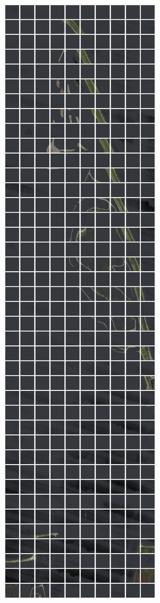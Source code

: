 <html>
<div>
<img src="https://github.com/HakkaTjakka/NL_TILE_MAP/blob/main/18/626/-1058/r.6260.-10580.png" height="44" width="44">
<img src="https://github.com/HakkaTjakka/NL_TILE_MAP/blob/main/18/626/-1058/r.6261.-10580.png" height="44" width="44">
<img src="https://github.com/HakkaTjakka/NL_TILE_MAP/blob/main/18/626/-1058/r.6262.-10580.png" height="44" width="44">
<img src="https://github.com/HakkaTjakka/NL_TILE_MAP/blob/main/18/626/-1058/r.6263.-10580.png" height="44" width="44">
<img src="https://github.com/HakkaTjakka/NL_TILE_MAP/blob/main/18/626/-1058/r.6264.-10580.png" height="44" width="44">
<img src="https://github.com/HakkaTjakka/NL_TILE_MAP/blob/main/18/626/-1058/r.6265.-10580.png" height="44" width="44">
<img src="https://github.com/HakkaTjakka/NL_TILE_MAP/blob/main/18/626/-1058/r.6266.-10580.png" height="44" width="44">
<img src="https://github.com/HakkaTjakka/NL_TILE_MAP/blob/main/18/626/-1058/r.6267.-10580.png" height="44" width="44">
<img src="https://github.com/HakkaTjakka/NL_TILE_MAP/blob/main/18/626/-1058/r.6268.-10580.png" height="44" width="44">
<img src="https://github.com/HakkaTjakka/NL_TILE_MAP/blob/main/18/626/-1058/r.6269.-10580.png" height="44" width="44">
<img src="https://github.com/HakkaTjakka/NL_TILE_MAP/blob/main/18/627/-1058/r.6270.-10580.png" height="44" width="44">
<img src="https://github.com/HakkaTjakka/NL_TILE_MAP/blob/main/18/627/-1058/r.6271.-10580.png" height="44" width="44">
<img src="https://github.com/HakkaTjakka/NL_TILE_MAP/blob/main/18/627/-1058/r.6272.-10580.png" height="44" width="44">
<img src="https://github.com/HakkaTjakka/NL_TILE_MAP/blob/main/18/627/-1058/r.6273.-10580.png" height="44" width="44">
<img src="https://github.com/HakkaTjakka/NL_TILE_MAP/blob/main/18/627/-1058/r.6274.-10580.png" height="44" width="44">
<img src="https://github.com/HakkaTjakka/NL_TILE_MAP/blob/main/18/627/-1058/r.6275.-10580.png" height="44" width="44">
<img src="https://github.com/HakkaTjakka/NL_TILE_MAP/blob/main/18/627/-1058/r.6276.-10580.png" height="44" width="44">
<img src="https://github.com/HakkaTjakka/NL_TILE_MAP/blob/main/18/627/-1058/r.6277.-10580.png" height="44" width="44">
<img src="https://github.com/HakkaTjakka/NL_TILE_MAP/blob/main/18/627/-1058/r.6278.-10580.png" height="44" width="44">
<img src="https://github.com/HakkaTjakka/NL_TILE_MAP/blob/main/18/627/-1058/r.6279.-10580.png" height="44" width="44">
<br>
<img src="https://github.com/HakkaTjakka/NL_TILE_MAP/blob/main/18/626/-1058/r.6260.-10579.png" height="44" width="44">
<img src="https://github.com/HakkaTjakka/NL_TILE_MAP/blob/main/18/626/-1058/r.6261.-10579.png" height="44" width="44">
<img src="https://github.com/HakkaTjakka/NL_TILE_MAP/blob/main/18/626/-1058/r.6262.-10579.png" height="44" width="44">
<img src="https://github.com/HakkaTjakka/NL_TILE_MAP/blob/main/18/626/-1058/r.6263.-10579.png" height="44" width="44">
<img src="https://github.com/HakkaTjakka/NL_TILE_MAP/blob/main/18/626/-1058/r.6264.-10579.png" height="44" width="44">
<img src="https://github.com/HakkaTjakka/NL_TILE_MAP/blob/main/18/626/-1058/r.6265.-10579.png" height="44" width="44">
<img src="https://github.com/HakkaTjakka/NL_TILE_MAP/blob/main/18/626/-1058/r.6266.-10579.png" height="44" width="44">
<img src="https://github.com/HakkaTjakka/NL_TILE_MAP/blob/main/18/626/-1058/r.6267.-10579.png" height="44" width="44">
<img src="https://github.com/HakkaTjakka/NL_TILE_MAP/blob/main/18/626/-1058/r.6268.-10579.png" height="44" width="44">
<img src="https://github.com/HakkaTjakka/NL_TILE_MAP/blob/main/18/626/-1058/r.6269.-10579.png" height="44" width="44">
<img src="https://github.com/HakkaTjakka/NL_TILE_MAP/blob/main/18/627/-1058/r.6270.-10579.png" height="44" width="44">
<img src="https://github.com/HakkaTjakka/NL_TILE_MAP/blob/main/18/627/-1058/r.6271.-10579.png" height="44" width="44">
<img src="https://github.com/HakkaTjakka/NL_TILE_MAP/blob/main/18/627/-1058/r.6272.-10579.png" height="44" width="44">
<img src="https://github.com/HakkaTjakka/NL_TILE_MAP/blob/main/18/627/-1058/r.6273.-10579.png" height="44" width="44">
<img src="https://github.com/HakkaTjakka/NL_TILE_MAP/blob/main/18/627/-1058/r.6274.-10579.png" height="44" width="44">
<img src="https://github.com/HakkaTjakka/NL_TILE_MAP/blob/main/18/627/-1058/r.6275.-10579.png" height="44" width="44">
<img src="https://github.com/HakkaTjakka/NL_TILE_MAP/blob/main/18/627/-1058/r.6276.-10579.png" height="44" width="44">
<img src="https://github.com/HakkaTjakka/NL_TILE_MAP/blob/main/18/627/-1058/r.6277.-10579.png" height="44" width="44">
<img src="https://github.com/HakkaTjakka/NL_TILE_MAP/blob/main/18/627/-1058/r.6278.-10579.png" height="44" width="44">
<img src="https://github.com/HakkaTjakka/NL_TILE_MAP/blob/main/18/627/-1058/r.6279.-10579.png" height="44" width="44">
<br>
<img src="https://github.com/HakkaTjakka/NL_TILE_MAP/blob/main/18/626/-1058/r.6260.-10578.png" height="44" width="44">
<img src="https://github.com/HakkaTjakka/NL_TILE_MAP/blob/main/18/626/-1058/r.6261.-10578.png" height="44" width="44">
<img src="https://github.com/HakkaTjakka/NL_TILE_MAP/blob/main/18/626/-1058/r.6262.-10578.png" height="44" width="44">
<img src="https://github.com/HakkaTjakka/NL_TILE_MAP/blob/main/18/626/-1058/r.6263.-10578.png" height="44" width="44">
<img src="https://github.com/HakkaTjakka/NL_TILE_MAP/blob/main/18/626/-1058/r.6264.-10578.png" height="44" width="44">
<img src="https://github.com/HakkaTjakka/NL_TILE_MAP/blob/main/18/626/-1058/r.6265.-10578.png" height="44" width="44">
<img src="https://github.com/HakkaTjakka/NL_TILE_MAP/blob/main/18/626/-1058/r.6266.-10578.png" height="44" width="44">
<img src="https://github.com/HakkaTjakka/NL_TILE_MAP/blob/main/18/626/-1058/r.6267.-10578.png" height="44" width="44">
<img src="https://github.com/HakkaTjakka/NL_TILE_MAP/blob/main/18/626/-1058/r.6268.-10578.png" height="44" width="44">
<img src="https://github.com/HakkaTjakka/NL_TILE_MAP/blob/main/18/626/-1058/r.6269.-10578.png" height="44" width="44">
<img src="https://github.com/HakkaTjakka/NL_TILE_MAP/blob/main/18/627/-1058/r.6270.-10578.png" height="44" width="44">
<img src="https://github.com/HakkaTjakka/NL_TILE_MAP/blob/main/18/627/-1058/r.6271.-10578.png" height="44" width="44">
<img src="https://github.com/HakkaTjakka/NL_TILE_MAP/blob/main/18/627/-1058/r.6272.-10578.png" height="44" width="44">
<img src="https://github.com/HakkaTjakka/NL_TILE_MAP/blob/main/18/627/-1058/r.6273.-10578.png" height="44" width="44">
<img src="https://github.com/HakkaTjakka/NL_TILE_MAP/blob/main/18/627/-1058/r.6274.-10578.png" height="44" width="44">
<img src="https://github.com/HakkaTjakka/NL_TILE_MAP/blob/main/18/627/-1058/r.6275.-10578.png" height="44" width="44">
<img src="https://github.com/HakkaTjakka/NL_TILE_MAP/blob/main/18/627/-1058/r.6276.-10578.png" height="44" width="44">
<img src="https://github.com/HakkaTjakka/NL_TILE_MAP/blob/main/18/627/-1058/r.6277.-10578.png" height="44" width="44">
<img src="https://github.com/HakkaTjakka/NL_TILE_MAP/blob/main/18/627/-1058/r.6278.-10578.png" height="44" width="44">
<img src="https://github.com/HakkaTjakka/NL_TILE_MAP/blob/main/18/627/-1058/r.6279.-10578.png" height="44" width="44">
<br>
<img src="https://github.com/HakkaTjakka/NL_TILE_MAP/blob/main/18/626/-1058/r.6260.-10577.png" height="44" width="44">
<img src="https://github.com/HakkaTjakka/NL_TILE_MAP/blob/main/18/626/-1058/r.6261.-10577.png" height="44" width="44">
<img src="https://github.com/HakkaTjakka/NL_TILE_MAP/blob/main/18/626/-1058/r.6262.-10577.png" height="44" width="44">
<img src="https://github.com/HakkaTjakka/NL_TILE_MAP/blob/main/18/626/-1058/r.6263.-10577.png" height="44" width="44">
<img src="https://github.com/HakkaTjakka/NL_TILE_MAP/blob/main/18/626/-1058/r.6264.-10577.png" height="44" width="44">
<img src="https://github.com/HakkaTjakka/NL_TILE_MAP/blob/main/18/626/-1058/r.6265.-10577.png" height="44" width="44">
<img src="https://github.com/HakkaTjakka/NL_TILE_MAP/blob/main/18/626/-1058/r.6266.-10577.png" height="44" width="44">
<img src="https://github.com/HakkaTjakka/NL_TILE_MAP/blob/main/18/626/-1058/r.6267.-10577.png" height="44" width="44">
<img src="https://github.com/HakkaTjakka/NL_TILE_MAP/blob/main/18/626/-1058/r.6268.-10577.png" height="44" width="44">
<img src="https://github.com/HakkaTjakka/NL_TILE_MAP/blob/main/18/626/-1058/r.6269.-10577.png" height="44" width="44">
<img src="https://github.com/HakkaTjakka/NL_TILE_MAP/blob/main/18/627/-1058/r.6270.-10577.png" height="44" width="44">
<img src="https://github.com/HakkaTjakka/NL_TILE_MAP/blob/main/18/627/-1058/r.6271.-10577.png" height="44" width="44">
<img src="https://github.com/HakkaTjakka/NL_TILE_MAP/blob/main/18/627/-1058/r.6272.-10577.png" height="44" width="44">
<img src="https://github.com/HakkaTjakka/NL_TILE_MAP/blob/main/18/627/-1058/r.6273.-10577.png" height="44" width="44">
<img src="https://github.com/HakkaTjakka/NL_TILE_MAP/blob/main/18/627/-1058/r.6274.-10577.png" height="44" width="44">
<img src="https://github.com/HakkaTjakka/NL_TILE_MAP/blob/main/18/627/-1058/r.6275.-10577.png" height="44" width="44">
<img src="https://github.com/HakkaTjakka/NL_TILE_MAP/blob/main/18/627/-1058/r.6276.-10577.png" height="44" width="44">
<img src="https://github.com/HakkaTjakka/NL_TILE_MAP/blob/main/18/627/-1058/r.6277.-10577.png" height="44" width="44">
<img src="https://github.com/HakkaTjakka/NL_TILE_MAP/blob/main/18/627/-1058/r.6278.-10577.png" height="44" width="44">
<img src="https://github.com/HakkaTjakka/NL_TILE_MAP/blob/main/18/627/-1058/r.6279.-10577.png" height="44" width="44">
<br>
<img src="https://github.com/HakkaTjakka/NL_TILE_MAP/blob/main/18/626/-1058/r.6260.-10576.png" height="44" width="44">
<img src="https://github.com/HakkaTjakka/NL_TILE_MAP/blob/main/18/626/-1058/r.6261.-10576.png" height="44" width="44">
<img src="https://github.com/HakkaTjakka/NL_TILE_MAP/blob/main/18/626/-1058/r.6262.-10576.png" height="44" width="44">
<img src="https://github.com/HakkaTjakka/NL_TILE_MAP/blob/main/18/626/-1058/r.6263.-10576.png" height="44" width="44">
<img src="https://github.com/HakkaTjakka/NL_TILE_MAP/blob/main/18/626/-1058/r.6264.-10576.png" height="44" width="44">
<img src="https://github.com/HakkaTjakka/NL_TILE_MAP/blob/main/18/626/-1058/r.6265.-10576.png" height="44" width="44">
<img src="https://github.com/HakkaTjakka/NL_TILE_MAP/blob/main/18/626/-1058/r.6266.-10576.png" height="44" width="44">
<img src="https://github.com/HakkaTjakka/NL_TILE_MAP/blob/main/18/626/-1058/r.6267.-10576.png" height="44" width="44">
<img src="https://github.com/HakkaTjakka/NL_TILE_MAP/blob/main/18/626/-1058/r.6268.-10576.png" height="44" width="44">
<img src="https://github.com/HakkaTjakka/NL_TILE_MAP/blob/main/18/626/-1058/r.6269.-10576.png" height="44" width="44">
<img src="https://github.com/HakkaTjakka/NL_TILE_MAP/blob/main/18/627/-1058/r.6270.-10576.png" height="44" width="44">
<img src="https://github.com/HakkaTjakka/NL_TILE_MAP/blob/main/18/627/-1058/r.6271.-10576.png" height="44" width="44">
<img src="https://github.com/HakkaTjakka/NL_TILE_MAP/blob/main/18/627/-1058/r.6272.-10576.png" height="44" width="44">
<img src="https://github.com/HakkaTjakka/NL_TILE_MAP/blob/main/18/627/-1058/r.6273.-10576.png" height="44" width="44">
<img src="https://github.com/HakkaTjakka/NL_TILE_MAP/blob/main/18/627/-1058/r.6274.-10576.png" height="44" width="44">
<img src="https://github.com/HakkaTjakka/NL_TILE_MAP/blob/main/18/627/-1058/r.6275.-10576.png" height="44" width="44">
<img src="https://github.com/HakkaTjakka/NL_TILE_MAP/blob/main/18/627/-1058/r.6276.-10576.png" height="44" width="44">
<img src="https://github.com/HakkaTjakka/NL_TILE_MAP/blob/main/18/627/-1058/r.6277.-10576.png" height="44" width="44">
<img src="https://github.com/HakkaTjakka/NL_TILE_MAP/blob/main/18/627/-1058/r.6278.-10576.png" height="44" width="44">
<img src="https://github.com/HakkaTjakka/NL_TILE_MAP/blob/main/18/627/-1058/r.6279.-10576.png" height="44" width="44">
<br>
<img src="https://github.com/HakkaTjakka/NL_TILE_MAP/blob/main/18/626/-1058/r.6260.-10575.png" height="44" width="44">
<img src="https://github.com/HakkaTjakka/NL_TILE_MAP/blob/main/18/626/-1058/r.6261.-10575.png" height="44" width="44">
<img src="https://github.com/HakkaTjakka/NL_TILE_MAP/blob/main/18/626/-1058/r.6262.-10575.png" height="44" width="44">
<img src="https://github.com/HakkaTjakka/NL_TILE_MAP/blob/main/18/626/-1058/r.6263.-10575.png" height="44" width="44">
<img src="https://github.com/HakkaTjakka/NL_TILE_MAP/blob/main/18/626/-1058/r.6264.-10575.png" height="44" width="44">
<img src="https://github.com/HakkaTjakka/NL_TILE_MAP/blob/main/18/626/-1058/r.6265.-10575.png" height="44" width="44">
<img src="https://github.com/HakkaTjakka/NL_TILE_MAP/blob/main/18/626/-1058/r.6266.-10575.png" height="44" width="44">
<img src="https://github.com/HakkaTjakka/NL_TILE_MAP/blob/main/18/626/-1058/r.6267.-10575.png" height="44" width="44">
<img src="https://github.com/HakkaTjakka/NL_TILE_MAP/blob/main/18/626/-1058/r.6268.-10575.png" height="44" width="44">
<img src="https://github.com/HakkaTjakka/NL_TILE_MAP/blob/main/18/626/-1058/r.6269.-10575.png" height="44" width="44">
<img src="https://github.com/HakkaTjakka/NL_TILE_MAP/blob/main/18/627/-1058/r.6270.-10575.png" height="44" width="44">
<img src="https://github.com/HakkaTjakka/NL_TILE_MAP/blob/main/18/627/-1058/r.6271.-10575.png" height="44" width="44">
<img src="https://github.com/HakkaTjakka/NL_TILE_MAP/blob/main/18/627/-1058/r.6272.-10575.png" height="44" width="44">
<img src="https://github.com/HakkaTjakka/NL_TILE_MAP/blob/main/18/627/-1058/r.6273.-10575.png" height="44" width="44">
<img src="https://github.com/HakkaTjakka/NL_TILE_MAP/blob/main/18/627/-1058/r.6274.-10575.png" height="44" width="44">
<img src="https://github.com/HakkaTjakka/NL_TILE_MAP/blob/main/18/627/-1058/r.6275.-10575.png" height="44" width="44">
<img src="https://github.com/HakkaTjakka/NL_TILE_MAP/blob/main/18/627/-1058/r.6276.-10575.png" height="44" width="44">
<img src="https://github.com/HakkaTjakka/NL_TILE_MAP/blob/main/18/627/-1058/r.6277.-10575.png" height="44" width="44">
<img src="https://github.com/HakkaTjakka/NL_TILE_MAP/blob/main/18/627/-1058/r.6278.-10575.png" height="44" width="44">
<img src="https://github.com/HakkaTjakka/NL_TILE_MAP/blob/main/18/627/-1058/r.6279.-10575.png" height="44" width="44">
<br>
<img src="https://github.com/HakkaTjakka/NL_TILE_MAP/blob/main/18/626/-1058/r.6260.-10574.png" height="44" width="44">
<img src="https://github.com/HakkaTjakka/NL_TILE_MAP/blob/main/18/626/-1058/r.6261.-10574.png" height="44" width="44">
<img src="https://github.com/HakkaTjakka/NL_TILE_MAP/blob/main/18/626/-1058/r.6262.-10574.png" height="44" width="44">
<img src="https://github.com/HakkaTjakka/NL_TILE_MAP/blob/main/18/626/-1058/r.6263.-10574.png" height="44" width="44">
<img src="https://github.com/HakkaTjakka/NL_TILE_MAP/blob/main/18/626/-1058/r.6264.-10574.png" height="44" width="44">
<img src="https://github.com/HakkaTjakka/NL_TILE_MAP/blob/main/18/626/-1058/r.6265.-10574.png" height="44" width="44">
<img src="https://github.com/HakkaTjakka/NL_TILE_MAP/blob/main/18/626/-1058/r.6266.-10574.png" height="44" width="44">
<img src="https://github.com/HakkaTjakka/NL_TILE_MAP/blob/main/18/626/-1058/r.6267.-10574.png" height="44" width="44">
<img src="https://github.com/HakkaTjakka/NL_TILE_MAP/blob/main/18/626/-1058/r.6268.-10574.png" height="44" width="44">
<img src="https://github.com/HakkaTjakka/NL_TILE_MAP/blob/main/18/626/-1058/r.6269.-10574.png" height="44" width="44">
<img src="https://github.com/HakkaTjakka/NL_TILE_MAP/blob/main/18/627/-1058/r.6270.-10574.png" height="44" width="44">
<img src="https://github.com/HakkaTjakka/NL_TILE_MAP/blob/main/18/627/-1058/r.6271.-10574.png" height="44" width="44">
<img src="https://github.com/HakkaTjakka/NL_TILE_MAP/blob/main/18/627/-1058/r.6272.-10574.png" height="44" width="44">
<img src="https://github.com/HakkaTjakka/NL_TILE_MAP/blob/main/18/627/-1058/r.6273.-10574.png" height="44" width="44">
<img src="https://github.com/HakkaTjakka/NL_TILE_MAP/blob/main/18/627/-1058/r.6274.-10574.png" height="44" width="44">
<img src="https://github.com/HakkaTjakka/NL_TILE_MAP/blob/main/18/627/-1058/r.6275.-10574.png" height="44" width="44">
<img src="https://github.com/HakkaTjakka/NL_TILE_MAP/blob/main/18/627/-1058/r.6276.-10574.png" height="44" width="44">
<img src="https://github.com/HakkaTjakka/NL_TILE_MAP/blob/main/18/627/-1058/r.6277.-10574.png" height="44" width="44">
<img src="https://github.com/HakkaTjakka/NL_TILE_MAP/blob/main/18/627/-1058/r.6278.-10574.png" height="44" width="44">
<img src="https://github.com/HakkaTjakka/NL_TILE_MAP/blob/main/18/627/-1058/r.6279.-10574.png" height="44" width="44">
<br>
<img src="https://github.com/HakkaTjakka/NL_TILE_MAP/blob/main/18/626/-1058/r.6260.-10573.png" height="44" width="44">
<img src="https://github.com/HakkaTjakka/NL_TILE_MAP/blob/main/18/626/-1058/r.6261.-10573.png" height="44" width="44">
<img src="https://github.com/HakkaTjakka/NL_TILE_MAP/blob/main/18/626/-1058/r.6262.-10573.png" height="44" width="44">
<img src="https://github.com/HakkaTjakka/NL_TILE_MAP/blob/main/18/626/-1058/r.6263.-10573.png" height="44" width="44">
<img src="https://github.com/HakkaTjakka/NL_TILE_MAP/blob/main/18/626/-1058/r.6264.-10573.png" height="44" width="44">
<img src="https://github.com/HakkaTjakka/NL_TILE_MAP/blob/main/18/626/-1058/r.6265.-10573.png" height="44" width="44">
<img src="https://github.com/HakkaTjakka/NL_TILE_MAP/blob/main/18/626/-1058/r.6266.-10573.png" height="44" width="44">
<img src="https://github.com/HakkaTjakka/NL_TILE_MAP/blob/main/18/626/-1058/r.6267.-10573.png" height="44" width="44">
<img src="https://github.com/HakkaTjakka/NL_TILE_MAP/blob/main/18/626/-1058/r.6268.-10573.png" height="44" width="44">
<img src="https://github.com/HakkaTjakka/NL_TILE_MAP/blob/main/18/626/-1058/r.6269.-10573.png" height="44" width="44">
<img src="https://github.com/HakkaTjakka/NL_TILE_MAP/blob/main/18/627/-1058/r.6270.-10573.png" height="44" width="44">
<img src="https://github.com/HakkaTjakka/NL_TILE_MAP/blob/main/18/627/-1058/r.6271.-10573.png" height="44" width="44">
<img src="https://github.com/HakkaTjakka/NL_TILE_MAP/blob/main/18/627/-1058/r.6272.-10573.png" height="44" width="44">
<img src="https://github.com/HakkaTjakka/NL_TILE_MAP/blob/main/18/627/-1058/r.6273.-10573.png" height="44" width="44">
<img src="https://github.com/HakkaTjakka/NL_TILE_MAP/blob/main/18/627/-1058/r.6274.-10573.png" height="44" width="44">
<img src="https://github.com/HakkaTjakka/NL_TILE_MAP/blob/main/18/627/-1058/r.6275.-10573.png" height="44" width="44">
<img src="https://github.com/HakkaTjakka/NL_TILE_MAP/blob/main/18/627/-1058/r.6276.-10573.png" height="44" width="44">
<img src="https://github.com/HakkaTjakka/NL_TILE_MAP/blob/main/18/627/-1058/r.6277.-10573.png" height="44" width="44">
<img src="https://github.com/HakkaTjakka/NL_TILE_MAP/blob/main/18/627/-1058/r.6278.-10573.png" height="44" width="44">
<img src="https://github.com/HakkaTjakka/NL_TILE_MAP/blob/main/18/627/-1058/r.6279.-10573.png" height="44" width="44">
<br>
<img src="https://github.com/HakkaTjakka/NL_TILE_MAP/blob/main/18/626/-1058/r.6260.-10572.png" height="44" width="44">
<img src="https://github.com/HakkaTjakka/NL_TILE_MAP/blob/main/18/626/-1058/r.6261.-10572.png" height="44" width="44">
<img src="https://github.com/HakkaTjakka/NL_TILE_MAP/blob/main/18/626/-1058/r.6262.-10572.png" height="44" width="44">
<img src="https://github.com/HakkaTjakka/NL_TILE_MAP/blob/main/18/626/-1058/r.6263.-10572.png" height="44" width="44">
<img src="https://github.com/HakkaTjakka/NL_TILE_MAP/blob/main/18/626/-1058/r.6264.-10572.png" height="44" width="44">
<img src="https://github.com/HakkaTjakka/NL_TILE_MAP/blob/main/18/626/-1058/r.6265.-10572.png" height="44" width="44">
<img src="https://github.com/HakkaTjakka/NL_TILE_MAP/blob/main/18/626/-1058/r.6266.-10572.png" height="44" width="44">
<img src="https://github.com/HakkaTjakka/NL_TILE_MAP/blob/main/18/626/-1058/r.6267.-10572.png" height="44" width="44">
<img src="https://github.com/HakkaTjakka/NL_TILE_MAP/blob/main/18/626/-1058/r.6268.-10572.png" height="44" width="44">
<img src="https://github.com/HakkaTjakka/NL_TILE_MAP/blob/main/18/626/-1058/r.6269.-10572.png" height="44" width="44">
<img src="https://github.com/HakkaTjakka/NL_TILE_MAP/blob/main/18/627/-1058/r.6270.-10572.png" height="44" width="44">
<img src="https://github.com/HakkaTjakka/NL_TILE_MAP/blob/main/18/627/-1058/r.6271.-10572.png" height="44" width="44">
<img src="https://github.com/HakkaTjakka/NL_TILE_MAP/blob/main/18/627/-1058/r.6272.-10572.png" height="44" width="44">
<img src="https://github.com/HakkaTjakka/NL_TILE_MAP/blob/main/18/627/-1058/r.6273.-10572.png" height="44" width="44">
<img src="https://github.com/HakkaTjakka/NL_TILE_MAP/blob/main/18/627/-1058/r.6274.-10572.png" height="44" width="44">
<img src="https://github.com/HakkaTjakka/NL_TILE_MAP/blob/main/18/627/-1058/r.6275.-10572.png" height="44" width="44">
<img src="https://github.com/HakkaTjakka/NL_TILE_MAP/blob/main/18/627/-1058/r.6276.-10572.png" height="44" width="44">
<img src="https://github.com/HakkaTjakka/NL_TILE_MAP/blob/main/18/627/-1058/r.6277.-10572.png" height="44" width="44">
<img src="https://github.com/HakkaTjakka/NL_TILE_MAP/blob/main/18/627/-1058/r.6278.-10572.png" height="44" width="44">
<img src="https://github.com/HakkaTjakka/NL_TILE_MAP/blob/main/18/627/-1058/r.6279.-10572.png" height="44" width="44">
<br>
<img src="https://github.com/HakkaTjakka/NL_TILE_MAP/blob/main/18/626/-1058/r.6260.-10571.png" height="44" width="44">
<img src="https://github.com/HakkaTjakka/NL_TILE_MAP/blob/main/18/626/-1058/r.6261.-10571.png" height="44" width="44">
<img src="https://github.com/HakkaTjakka/NL_TILE_MAP/blob/main/18/626/-1058/r.6262.-10571.png" height="44" width="44">
<img src="https://github.com/HakkaTjakka/NL_TILE_MAP/blob/main/18/626/-1058/r.6263.-10571.png" height="44" width="44">
<img src="https://github.com/HakkaTjakka/NL_TILE_MAP/blob/main/18/626/-1058/r.6264.-10571.png" height="44" width="44">
<img src="https://github.com/HakkaTjakka/NL_TILE_MAP/blob/main/18/626/-1058/r.6265.-10571.png" height="44" width="44">
<img src="https://github.com/HakkaTjakka/NL_TILE_MAP/blob/main/18/626/-1058/r.6266.-10571.png" height="44" width="44">
<img src="https://github.com/HakkaTjakka/NL_TILE_MAP/blob/main/18/626/-1058/r.6267.-10571.png" height="44" width="44">
<img src="https://github.com/HakkaTjakka/NL_TILE_MAP/blob/main/18/626/-1058/r.6268.-10571.png" height="44" width="44">
<img src="https://github.com/HakkaTjakka/NL_TILE_MAP/blob/main/18/626/-1058/r.6269.-10571.png" height="44" width="44">
<img src="https://github.com/HakkaTjakka/NL_TILE_MAP/blob/main/18/627/-1058/r.6270.-10571.png" height="44" width="44">
<img src="https://github.com/HakkaTjakka/NL_TILE_MAP/blob/main/18/627/-1058/r.6271.-10571.png" height="44" width="44">
<img src="https://github.com/HakkaTjakka/NL_TILE_MAP/blob/main/18/627/-1058/r.6272.-10571.png" height="44" width="44">
<img src="https://github.com/HakkaTjakka/NL_TILE_MAP/blob/main/18/627/-1058/r.6273.-10571.png" height="44" width="44">
<img src="https://github.com/HakkaTjakka/NL_TILE_MAP/blob/main/18/627/-1058/r.6274.-10571.png" height="44" width="44">
<img src="https://github.com/HakkaTjakka/NL_TILE_MAP/blob/main/18/627/-1058/r.6275.-10571.png" height="44" width="44">
<img src="https://github.com/HakkaTjakka/NL_TILE_MAP/blob/main/18/627/-1058/r.6276.-10571.png" height="44" width="44">
<img src="https://github.com/HakkaTjakka/NL_TILE_MAP/blob/main/18/627/-1058/r.6277.-10571.png" height="44" width="44">
<img src="https://github.com/HakkaTjakka/NL_TILE_MAP/blob/main/18/627/-1058/r.6278.-10571.png" height="44" width="44">
<img src="https://github.com/HakkaTjakka/NL_TILE_MAP/blob/main/18/627/-1058/r.6279.-10571.png" height="44" width="44">
<br>
<img src="https://github.com/HakkaTjakka/NL_TILE_MAP/blob/main/18/626/-1057/r.6260.-10570.png" height="44" width="44">
<img src="https://github.com/HakkaTjakka/NL_TILE_MAP/blob/main/18/626/-1057/r.6261.-10570.png" height="44" width="44">
<img src="https://github.com/HakkaTjakka/NL_TILE_MAP/blob/main/18/626/-1057/r.6262.-10570.png" height="44" width="44">
<img src="https://github.com/HakkaTjakka/NL_TILE_MAP/blob/main/18/626/-1057/r.6263.-10570.png" height="44" width="44">
<img src="https://github.com/HakkaTjakka/NL_TILE_MAP/blob/main/18/626/-1057/r.6264.-10570.png" height="44" width="44">
<img src="https://github.com/HakkaTjakka/NL_TILE_MAP/blob/main/18/626/-1057/r.6265.-10570.png" height="44" width="44">
<img src="https://github.com/HakkaTjakka/NL_TILE_MAP/blob/main/18/626/-1057/r.6266.-10570.png" height="44" width="44">
<img src="https://github.com/HakkaTjakka/NL_TILE_MAP/blob/main/18/626/-1057/r.6267.-10570.png" height="44" width="44">
<img src="https://github.com/HakkaTjakka/NL_TILE_MAP/blob/main/18/626/-1057/r.6268.-10570.png" height="44" width="44">
<img src="https://github.com/HakkaTjakka/NL_TILE_MAP/blob/main/18/626/-1057/r.6269.-10570.png" height="44" width="44">
<img src="https://github.com/HakkaTjakka/NL_TILE_MAP/blob/main/18/627/-1057/r.6270.-10570.png" height="44" width="44">
<img src="https://github.com/HakkaTjakka/NL_TILE_MAP/blob/main/18/627/-1057/r.6271.-10570.png" height="44" width="44">
<img src="https://github.com/HakkaTjakka/NL_TILE_MAP/blob/main/18/627/-1057/r.6272.-10570.png" height="44" width="44">
<img src="https://github.com/HakkaTjakka/NL_TILE_MAP/blob/main/18/627/-1057/r.6273.-10570.png" height="44" width="44">
<img src="https://github.com/HakkaTjakka/NL_TILE_MAP/blob/main/18/627/-1057/r.6274.-10570.png" height="44" width="44">
<img src="https://github.com/HakkaTjakka/NL_TILE_MAP/blob/main/18/627/-1057/r.6275.-10570.png" height="44" width="44">
<img src="https://github.com/HakkaTjakka/NL_TILE_MAP/blob/main/18/627/-1057/r.6276.-10570.png" height="44" width="44">
<img src="https://github.com/HakkaTjakka/NL_TILE_MAP/blob/main/18/627/-1057/r.6277.-10570.png" height="44" width="44">
<img src="https://github.com/HakkaTjakka/NL_TILE_MAP/blob/main/18/627/-1057/r.6278.-10570.png" height="44" width="44">
<img src="https://github.com/HakkaTjakka/NL_TILE_MAP/blob/main/18/627/-1057/r.6279.-10570.png" height="44" width="44">
<br>
<img src="https://github.com/HakkaTjakka/NL_TILE_MAP/blob/main/18/626/-1057/r.6260.-10569.png" height="44" width="44">
<img src="https://github.com/HakkaTjakka/NL_TILE_MAP/blob/main/18/626/-1057/r.6261.-10569.png" height="44" width="44">
<img src="https://github.com/HakkaTjakka/NL_TILE_MAP/blob/main/18/626/-1057/r.6262.-10569.png" height="44" width="44">
<img src="https://github.com/HakkaTjakka/NL_TILE_MAP/blob/main/18/626/-1057/r.6263.-10569.png" height="44" width="44">
<img src="https://github.com/HakkaTjakka/NL_TILE_MAP/blob/main/18/626/-1057/r.6264.-10569.png" height="44" width="44">
<img src="https://github.com/HakkaTjakka/NL_TILE_MAP/blob/main/18/626/-1057/r.6265.-10569.png" height="44" width="44">
<img src="https://github.com/HakkaTjakka/NL_TILE_MAP/blob/main/18/626/-1057/r.6266.-10569.png" height="44" width="44">
<img src="https://github.com/HakkaTjakka/NL_TILE_MAP/blob/main/18/626/-1057/r.6267.-10569.png" height="44" width="44">
<img src="https://github.com/HakkaTjakka/NL_TILE_MAP/blob/main/18/626/-1057/r.6268.-10569.png" height="44" width="44">
<img src="https://github.com/HakkaTjakka/NL_TILE_MAP/blob/main/18/626/-1057/r.6269.-10569.png" height="44" width="44">
<img src="https://github.com/HakkaTjakka/NL_TILE_MAP/blob/main/18/627/-1057/r.6270.-10569.png" height="44" width="44">
<img src="https://github.com/HakkaTjakka/NL_TILE_MAP/blob/main/18/627/-1057/r.6271.-10569.png" height="44" width="44">
<img src="https://github.com/HakkaTjakka/NL_TILE_MAP/blob/main/18/627/-1057/r.6272.-10569.png" height="44" width="44">
<img src="https://github.com/HakkaTjakka/NL_TILE_MAP/blob/main/18/627/-1057/r.6273.-10569.png" height="44" width="44">
<img src="https://github.com/HakkaTjakka/NL_TILE_MAP/blob/main/18/627/-1057/r.6274.-10569.png" height="44" width="44">
<img src="https://github.com/HakkaTjakka/NL_TILE_MAP/blob/main/18/627/-1057/r.6275.-10569.png" height="44" width="44">
<img src="https://github.com/HakkaTjakka/NL_TILE_MAP/blob/main/18/627/-1057/r.6276.-10569.png" height="44" width="44">
<img src="https://github.com/HakkaTjakka/NL_TILE_MAP/blob/main/18/627/-1057/r.6277.-10569.png" height="44" width="44">
<img src="https://github.com/HakkaTjakka/NL_TILE_MAP/blob/main/18/627/-1057/r.6278.-10569.png" height="44" width="44">
<img src="https://github.com/HakkaTjakka/NL_TILE_MAP/blob/main/18/627/-1057/r.6279.-10569.png" height="44" width="44">
<br>
<img src="https://github.com/HakkaTjakka/NL_TILE_MAP/blob/main/18/626/-1057/r.6260.-10568.png" height="44" width="44">
<img src="https://github.com/HakkaTjakka/NL_TILE_MAP/blob/main/18/626/-1057/r.6261.-10568.png" height="44" width="44">
<img src="https://github.com/HakkaTjakka/NL_TILE_MAP/blob/main/18/626/-1057/r.6262.-10568.png" height="44" width="44">
<img src="https://github.com/HakkaTjakka/NL_TILE_MAP/blob/main/18/626/-1057/r.6263.-10568.png" height="44" width="44">
<img src="https://github.com/HakkaTjakka/NL_TILE_MAP/blob/main/18/626/-1057/r.6264.-10568.png" height="44" width="44">
<img src="https://github.com/HakkaTjakka/NL_TILE_MAP/blob/main/18/626/-1057/r.6265.-10568.png" height="44" width="44">
<img src="https://github.com/HakkaTjakka/NL_TILE_MAP/blob/main/18/626/-1057/r.6266.-10568.png" height="44" width="44">
<img src="https://github.com/HakkaTjakka/NL_TILE_MAP/blob/main/18/626/-1057/r.6267.-10568.png" height="44" width="44">
<img src="https://github.com/HakkaTjakka/NL_TILE_MAP/blob/main/18/626/-1057/r.6268.-10568.png" height="44" width="44">
<img src="https://github.com/HakkaTjakka/NL_TILE_MAP/blob/main/18/626/-1057/r.6269.-10568.png" height="44" width="44">
<img src="https://github.com/HakkaTjakka/NL_TILE_MAP/blob/main/18/627/-1057/r.6270.-10568.png" height="44" width="44">
<img src="https://github.com/HakkaTjakka/NL_TILE_MAP/blob/main/18/627/-1057/r.6271.-10568.png" height="44" width="44">
<img src="https://github.com/HakkaTjakka/NL_TILE_MAP/blob/main/18/627/-1057/r.6272.-10568.png" height="44" width="44">
<img src="https://github.com/HakkaTjakka/NL_TILE_MAP/blob/main/18/627/-1057/r.6273.-10568.png" height="44" width="44">
<img src="https://github.com/HakkaTjakka/NL_TILE_MAP/blob/main/18/627/-1057/r.6274.-10568.png" height="44" width="44">
<img src="https://github.com/HakkaTjakka/NL_TILE_MAP/blob/main/18/627/-1057/r.6275.-10568.png" height="44" width="44">
<img src="https://github.com/HakkaTjakka/NL_TILE_MAP/blob/main/18/627/-1057/r.6276.-10568.png" height="44" width="44">
<img src="https://github.com/HakkaTjakka/NL_TILE_MAP/blob/main/18/627/-1057/r.6277.-10568.png" height="44" width="44">
<img src="https://github.com/HakkaTjakka/NL_TILE_MAP/blob/main/18/627/-1057/r.6278.-10568.png" height="44" width="44">
<img src="https://github.com/HakkaTjakka/NL_TILE_MAP/blob/main/18/627/-1057/r.6279.-10568.png" height="44" width="44">
<br>
<img src="https://github.com/HakkaTjakka/NL_TILE_MAP/blob/main/18/626/-1057/r.6260.-10567.png" height="44" width="44">
<img src="https://github.com/HakkaTjakka/NL_TILE_MAP/blob/main/18/626/-1057/r.6261.-10567.png" height="44" width="44">
<img src="https://github.com/HakkaTjakka/NL_TILE_MAP/blob/main/18/626/-1057/r.6262.-10567.png" height="44" width="44">
<img src="https://github.com/HakkaTjakka/NL_TILE_MAP/blob/main/18/626/-1057/r.6263.-10567.png" height="44" width="44">
<img src="https://github.com/HakkaTjakka/NL_TILE_MAP/blob/main/18/626/-1057/r.6264.-10567.png" height="44" width="44">
<img src="https://github.com/HakkaTjakka/NL_TILE_MAP/blob/main/18/626/-1057/r.6265.-10567.png" height="44" width="44">
<img src="https://github.com/HakkaTjakka/NL_TILE_MAP/blob/main/18/626/-1057/r.6266.-10567.png" height="44" width="44">
<img src="https://github.com/HakkaTjakka/NL_TILE_MAP/blob/main/18/626/-1057/r.6267.-10567.png" height="44" width="44">
<img src="https://github.com/HakkaTjakka/NL_TILE_MAP/blob/main/18/626/-1057/r.6268.-10567.png" height="44" width="44">
<img src="https://github.com/HakkaTjakka/NL_TILE_MAP/blob/main/18/626/-1057/r.6269.-10567.png" height="44" width="44">
<img src="https://github.com/HakkaTjakka/NL_TILE_MAP/blob/main/18/627/-1057/r.6270.-10567.png" height="44" width="44">
<img src="https://github.com/HakkaTjakka/NL_TILE_MAP/blob/main/18/627/-1057/r.6271.-10567.png" height="44" width="44">
<img src="https://github.com/HakkaTjakka/NL_TILE_MAP/blob/main/18/627/-1057/r.6272.-10567.png" height="44" width="44">
<img src="https://github.com/HakkaTjakka/NL_TILE_MAP/blob/main/18/627/-1057/r.6273.-10567.png" height="44" width="44">
<img src="https://github.com/HakkaTjakka/NL_TILE_MAP/blob/main/18/627/-1057/r.6274.-10567.png" height="44" width="44">
<img src="https://github.com/HakkaTjakka/NL_TILE_MAP/blob/main/18/627/-1057/r.6275.-10567.png" height="44" width="44">
<img src="https://github.com/HakkaTjakka/NL_TILE_MAP/blob/main/18/627/-1057/r.6276.-10567.png" height="44" width="44">
<img src="https://github.com/HakkaTjakka/NL_TILE_MAP/blob/main/18/627/-1057/r.6277.-10567.png" height="44" width="44">
<img src="https://github.com/HakkaTjakka/NL_TILE_MAP/blob/main/18/627/-1057/r.6278.-10567.png" height="44" width="44">
<img src="https://github.com/HakkaTjakka/NL_TILE_MAP/blob/main/18/627/-1057/r.6279.-10567.png" height="44" width="44">
<br>
<img src="https://github.com/HakkaTjakka/NL_TILE_MAP/blob/main/18/626/-1057/r.6260.-10566.png" height="44" width="44">
<img src="https://github.com/HakkaTjakka/NL_TILE_MAP/blob/main/18/626/-1057/r.6261.-10566.png" height="44" width="44">
<img src="https://github.com/HakkaTjakka/NL_TILE_MAP/blob/main/18/626/-1057/r.6262.-10566.png" height="44" width="44">
<img src="https://github.com/HakkaTjakka/NL_TILE_MAP/blob/main/18/626/-1057/r.6263.-10566.png" height="44" width="44">
<img src="https://github.com/HakkaTjakka/NL_TILE_MAP/blob/main/18/626/-1057/r.6264.-10566.png" height="44" width="44">
<img src="https://github.com/HakkaTjakka/NL_TILE_MAP/blob/main/18/626/-1057/r.6265.-10566.png" height="44" width="44">
<img src="https://github.com/HakkaTjakka/NL_TILE_MAP/blob/main/18/626/-1057/r.6266.-10566.png" height="44" width="44">
<img src="https://github.com/HakkaTjakka/NL_TILE_MAP/blob/main/18/626/-1057/r.6267.-10566.png" height="44" width="44">
<img src="https://github.com/HakkaTjakka/NL_TILE_MAP/blob/main/18/626/-1057/r.6268.-10566.png" height="44" width="44">
<img src="https://github.com/HakkaTjakka/NL_TILE_MAP/blob/main/18/626/-1057/r.6269.-10566.png" height="44" width="44">
<img src="https://github.com/HakkaTjakka/NL_TILE_MAP/blob/main/18/627/-1057/r.6270.-10566.png" height="44" width="44">
<img src="https://github.com/HakkaTjakka/NL_TILE_MAP/blob/main/18/627/-1057/r.6271.-10566.png" height="44" width="44">
<img src="https://github.com/HakkaTjakka/NL_TILE_MAP/blob/main/18/627/-1057/r.6272.-10566.png" height="44" width="44">
<img src="https://github.com/HakkaTjakka/NL_TILE_MAP/blob/main/18/627/-1057/r.6273.-10566.png" height="44" width="44">
<img src="https://github.com/HakkaTjakka/NL_TILE_MAP/blob/main/18/627/-1057/r.6274.-10566.png" height="44" width="44">
<img src="https://github.com/HakkaTjakka/NL_TILE_MAP/blob/main/18/627/-1057/r.6275.-10566.png" height="44" width="44">
<img src="https://github.com/HakkaTjakka/NL_TILE_MAP/blob/main/18/627/-1057/r.6276.-10566.png" height="44" width="44">
<img src="https://github.com/HakkaTjakka/NL_TILE_MAP/blob/main/18/627/-1057/r.6277.-10566.png" height="44" width="44">
<img src="https://github.com/HakkaTjakka/NL_TILE_MAP/blob/main/18/627/-1057/r.6278.-10566.png" height="44" width="44">
<img src="https://github.com/HakkaTjakka/NL_TILE_MAP/blob/main/18/627/-1057/r.6279.-10566.png" height="44" width="44">
<br>
<img src="https://github.com/HakkaTjakka/NL_TILE_MAP/blob/main/18/626/-1057/r.6260.-10565.png" height="44" width="44">
<img src="https://github.com/HakkaTjakka/NL_TILE_MAP/blob/main/18/626/-1057/r.6261.-10565.png" height="44" width="44">
<img src="https://github.com/HakkaTjakka/NL_TILE_MAP/blob/main/18/626/-1057/r.6262.-10565.png" height="44" width="44">
<img src="https://github.com/HakkaTjakka/NL_TILE_MAP/blob/main/18/626/-1057/r.6263.-10565.png" height="44" width="44">
<img src="https://github.com/HakkaTjakka/NL_TILE_MAP/blob/main/18/626/-1057/r.6264.-10565.png" height="44" width="44">
<img src="https://github.com/HakkaTjakka/NL_TILE_MAP/blob/main/18/626/-1057/r.6265.-10565.png" height="44" width="44">
<img src="https://github.com/HakkaTjakka/NL_TILE_MAP/blob/main/18/626/-1057/r.6266.-10565.png" height="44" width="44">
<img src="https://github.com/HakkaTjakka/NL_TILE_MAP/blob/main/18/626/-1057/r.6267.-10565.png" height="44" width="44">
<img src="https://github.com/HakkaTjakka/NL_TILE_MAP/blob/main/18/626/-1057/r.6268.-10565.png" height="44" width="44">
<img src="https://github.com/HakkaTjakka/NL_TILE_MAP/blob/main/18/626/-1057/r.6269.-10565.png" height="44" width="44">
<img src="https://github.com/HakkaTjakka/NL_TILE_MAP/blob/main/18/627/-1057/r.6270.-10565.png" height="44" width="44">
<img src="https://github.com/HakkaTjakka/NL_TILE_MAP/blob/main/18/627/-1057/r.6271.-10565.png" height="44" width="44">
<img src="https://github.com/HakkaTjakka/NL_TILE_MAP/blob/main/18/627/-1057/r.6272.-10565.png" height="44" width="44">
<img src="https://github.com/HakkaTjakka/NL_TILE_MAP/blob/main/18/627/-1057/r.6273.-10565.png" height="44" width="44">
<img src="https://github.com/HakkaTjakka/NL_TILE_MAP/blob/main/18/627/-1057/r.6274.-10565.png" height="44" width="44">
<img src="https://github.com/HakkaTjakka/NL_TILE_MAP/blob/main/18/627/-1057/r.6275.-10565.png" height="44" width="44">
<img src="https://github.com/HakkaTjakka/NL_TILE_MAP/blob/main/18/627/-1057/r.6276.-10565.png" height="44" width="44">
<img src="https://github.com/HakkaTjakka/NL_TILE_MAP/blob/main/18/627/-1057/r.6277.-10565.png" height="44" width="44">
<img src="https://github.com/HakkaTjakka/NL_TILE_MAP/blob/main/18/627/-1057/r.6278.-10565.png" height="44" width="44">
<img src="https://github.com/HakkaTjakka/NL_TILE_MAP/blob/main/18/627/-1057/r.6279.-10565.png" height="44" width="44">
<br>
<img src="https://github.com/HakkaTjakka/NL_TILE_MAP/blob/main/18/626/-1057/r.6260.-10564.png" height="44" width="44">
<img src="https://github.com/HakkaTjakka/NL_TILE_MAP/blob/main/18/626/-1057/r.6261.-10564.png" height="44" width="44">
<img src="https://github.com/HakkaTjakka/NL_TILE_MAP/blob/main/18/626/-1057/r.6262.-10564.png" height="44" width="44">
<img src="https://github.com/HakkaTjakka/NL_TILE_MAP/blob/main/18/626/-1057/r.6263.-10564.png" height="44" width="44">
<img src="https://github.com/HakkaTjakka/NL_TILE_MAP/blob/main/18/626/-1057/r.6264.-10564.png" height="44" width="44">
<img src="https://github.com/HakkaTjakka/NL_TILE_MAP/blob/main/18/626/-1057/r.6265.-10564.png" height="44" width="44">
<img src="https://github.com/HakkaTjakka/NL_TILE_MAP/blob/main/18/626/-1057/r.6266.-10564.png" height="44" width="44">
<img src="https://github.com/HakkaTjakka/NL_TILE_MAP/blob/main/18/626/-1057/r.6267.-10564.png" height="44" width="44">
<img src="https://github.com/HakkaTjakka/NL_TILE_MAP/blob/main/18/626/-1057/r.6268.-10564.png" height="44" width="44">
<img src="https://github.com/HakkaTjakka/NL_TILE_MAP/blob/main/18/626/-1057/r.6269.-10564.png" height="44" width="44">
<img src="https://github.com/HakkaTjakka/NL_TILE_MAP/blob/main/18/627/-1057/r.6270.-10564.png" height="44" width="44">
<img src="https://github.com/HakkaTjakka/NL_TILE_MAP/blob/main/18/627/-1057/r.6271.-10564.png" height="44" width="44">
<img src="https://github.com/HakkaTjakka/NL_TILE_MAP/blob/main/18/627/-1057/r.6272.-10564.png" height="44" width="44">
<img src="https://github.com/HakkaTjakka/NL_TILE_MAP/blob/main/18/627/-1057/r.6273.-10564.png" height="44" width="44">
<img src="https://github.com/HakkaTjakka/NL_TILE_MAP/blob/main/18/627/-1057/r.6274.-10564.png" height="44" width="44">
<img src="https://github.com/HakkaTjakka/NL_TILE_MAP/blob/main/18/627/-1057/r.6275.-10564.png" height="44" width="44">
<img src="https://github.com/HakkaTjakka/NL_TILE_MAP/blob/main/18/627/-1057/r.6276.-10564.png" height="44" width="44">
<img src="https://github.com/HakkaTjakka/NL_TILE_MAP/blob/main/18/627/-1057/r.6277.-10564.png" height="44" width="44">
<img src="https://github.com/HakkaTjakka/NL_TILE_MAP/blob/main/18/627/-1057/r.6278.-10564.png" height="44" width="44">
<img src="https://github.com/HakkaTjakka/NL_TILE_MAP/blob/main/18/627/-1057/r.6279.-10564.png" height="44" width="44">
<br>
<img src="https://github.com/HakkaTjakka/NL_TILE_MAP/blob/main/18/626/-1057/r.6260.-10563.png" height="44" width="44">
<img src="https://github.com/HakkaTjakka/NL_TILE_MAP/blob/main/18/626/-1057/r.6261.-10563.png" height="44" width="44">
<img src="https://github.com/HakkaTjakka/NL_TILE_MAP/blob/main/18/626/-1057/r.6262.-10563.png" height="44" width="44">
<img src="https://github.com/HakkaTjakka/NL_TILE_MAP/blob/main/18/626/-1057/r.6263.-10563.png" height="44" width="44">
<img src="https://github.com/HakkaTjakka/NL_TILE_MAP/blob/main/18/626/-1057/r.6264.-10563.png" height="44" width="44">
<img src="https://github.com/HakkaTjakka/NL_TILE_MAP/blob/main/18/626/-1057/r.6265.-10563.png" height="44" width="44">
<img src="https://github.com/HakkaTjakka/NL_TILE_MAP/blob/main/18/626/-1057/r.6266.-10563.png" height="44" width="44">
<img src="https://github.com/HakkaTjakka/NL_TILE_MAP/blob/main/18/626/-1057/r.6267.-10563.png" height="44" width="44">
<img src="https://github.com/HakkaTjakka/NL_TILE_MAP/blob/main/18/626/-1057/r.6268.-10563.png" height="44" width="44">
<img src="https://github.com/HakkaTjakka/NL_TILE_MAP/blob/main/18/626/-1057/r.6269.-10563.png" height="44" width="44">
<img src="https://github.com/HakkaTjakka/NL_TILE_MAP/blob/main/18/627/-1057/r.6270.-10563.png" height="44" width="44">
<img src="https://github.com/HakkaTjakka/NL_TILE_MAP/blob/main/18/627/-1057/r.6271.-10563.png" height="44" width="44">
<img src="https://github.com/HakkaTjakka/NL_TILE_MAP/blob/main/18/627/-1057/r.6272.-10563.png" height="44" width="44">
<img src="https://github.com/HakkaTjakka/NL_TILE_MAP/blob/main/18/627/-1057/r.6273.-10563.png" height="44" width="44">
<img src="https://github.com/HakkaTjakka/NL_TILE_MAP/blob/main/18/627/-1057/r.6274.-10563.png" height="44" width="44">
<img src="https://github.com/HakkaTjakka/NL_TILE_MAP/blob/main/18/627/-1057/r.6275.-10563.png" height="44" width="44">
<img src="https://github.com/HakkaTjakka/NL_TILE_MAP/blob/main/18/627/-1057/r.6276.-10563.png" height="44" width="44">
<img src="https://github.com/HakkaTjakka/NL_TILE_MAP/blob/main/18/627/-1057/r.6277.-10563.png" height="44" width="44">
<img src="https://github.com/HakkaTjakka/NL_TILE_MAP/blob/main/18/627/-1057/r.6278.-10563.png" height="44" width="44">
<img src="https://github.com/HakkaTjakka/NL_TILE_MAP/blob/main/18/627/-1057/r.6279.-10563.png" height="44" width="44">
<br>
<img src="https://github.com/HakkaTjakka/NL_TILE_MAP/blob/main/18/626/-1057/r.6260.-10562.png" height="44" width="44">
<img src="https://github.com/HakkaTjakka/NL_TILE_MAP/blob/main/18/626/-1057/r.6261.-10562.png" height="44" width="44">
<img src="https://github.com/HakkaTjakka/NL_TILE_MAP/blob/main/18/626/-1057/r.6262.-10562.png" height="44" width="44">
<img src="https://github.com/HakkaTjakka/NL_TILE_MAP/blob/main/18/626/-1057/r.6263.-10562.png" height="44" width="44">
<img src="https://github.com/HakkaTjakka/NL_TILE_MAP/blob/main/18/626/-1057/r.6264.-10562.png" height="44" width="44">
<img src="https://github.com/HakkaTjakka/NL_TILE_MAP/blob/main/18/626/-1057/r.6265.-10562.png" height="44" width="44">
<img src="https://github.com/HakkaTjakka/NL_TILE_MAP/blob/main/18/626/-1057/r.6266.-10562.png" height="44" width="44">
<img src="https://github.com/HakkaTjakka/NL_TILE_MAP/blob/main/18/626/-1057/r.6267.-10562.png" height="44" width="44">
<img src="https://github.com/HakkaTjakka/NL_TILE_MAP/blob/main/18/626/-1057/r.6268.-10562.png" height="44" width="44">
<img src="https://github.com/HakkaTjakka/NL_TILE_MAP/blob/main/18/626/-1057/r.6269.-10562.png" height="44" width="44">
<img src="https://github.com/HakkaTjakka/NL_TILE_MAP/blob/main/18/627/-1057/r.6270.-10562.png" height="44" width="44">
<img src="https://github.com/HakkaTjakka/NL_TILE_MAP/blob/main/18/627/-1057/r.6271.-10562.png" height="44" width="44">
<img src="https://github.com/HakkaTjakka/NL_TILE_MAP/blob/main/18/627/-1057/r.6272.-10562.png" height="44" width="44">
<img src="https://github.com/HakkaTjakka/NL_TILE_MAP/blob/main/18/627/-1057/r.6273.-10562.png" height="44" width="44">
<img src="https://github.com/HakkaTjakka/NL_TILE_MAP/blob/main/18/627/-1057/r.6274.-10562.png" height="44" width="44">
<img src="https://github.com/HakkaTjakka/NL_TILE_MAP/blob/main/18/627/-1057/r.6275.-10562.png" height="44" width="44">
<img src="https://github.com/HakkaTjakka/NL_TILE_MAP/blob/main/18/627/-1057/r.6276.-10562.png" height="44" width="44">
<img src="https://github.com/HakkaTjakka/NL_TILE_MAP/blob/main/18/627/-1057/r.6277.-10562.png" height="44" width="44">
<img src="https://github.com/HakkaTjakka/NL_TILE_MAP/blob/main/18/627/-1057/r.6278.-10562.png" height="44" width="44">
<img src="https://github.com/HakkaTjakka/NL_TILE_MAP/blob/main/18/627/-1057/r.6279.-10562.png" height="44" width="44">
<br>
<img src="https://github.com/HakkaTjakka/NL_TILE_MAP/blob/main/18/626/-1057/r.6260.-10561.png" height="44" width="44">
<img src="https://github.com/HakkaTjakka/NL_TILE_MAP/blob/main/18/626/-1057/r.6261.-10561.png" height="44" width="44">
<img src="https://github.com/HakkaTjakka/NL_TILE_MAP/blob/main/18/626/-1057/r.6262.-10561.png" height="44" width="44">
<img src="https://github.com/HakkaTjakka/NL_TILE_MAP/blob/main/18/626/-1057/r.6263.-10561.png" height="44" width="44">
<img src="https://github.com/HakkaTjakka/NL_TILE_MAP/blob/main/18/626/-1057/r.6264.-10561.png" height="44" width="44">
<img src="https://github.com/HakkaTjakka/NL_TILE_MAP/blob/main/18/626/-1057/r.6265.-10561.png" height="44" width="44">
<img src="https://github.com/HakkaTjakka/NL_TILE_MAP/blob/main/18/626/-1057/r.6266.-10561.png" height="44" width="44">
<img src="https://github.com/HakkaTjakka/NL_TILE_MAP/blob/main/18/626/-1057/r.6267.-10561.png" height="44" width="44">
<img src="https://github.com/HakkaTjakka/NL_TILE_MAP/blob/main/18/626/-1057/r.6268.-10561.png" height="44" width="44">
<img src="https://github.com/HakkaTjakka/NL_TILE_MAP/blob/main/18/626/-1057/r.6269.-10561.png" height="44" width="44">
<img src="https://github.com/HakkaTjakka/NL_TILE_MAP/blob/main/18/627/-1057/r.6270.-10561.png" height="44" width="44">
<img src="https://github.com/HakkaTjakka/NL_TILE_MAP/blob/main/18/627/-1057/r.6271.-10561.png" height="44" width="44">
<img src="https://github.com/HakkaTjakka/NL_TILE_MAP/blob/main/18/627/-1057/r.6272.-10561.png" height="44" width="44">
<img src="https://github.com/HakkaTjakka/NL_TILE_MAP/blob/main/18/627/-1057/r.6273.-10561.png" height="44" width="44">
<img src="https://github.com/HakkaTjakka/NL_TILE_MAP/blob/main/18/627/-1057/r.6274.-10561.png" height="44" width="44">
<img src="https://github.com/HakkaTjakka/NL_TILE_MAP/blob/main/18/627/-1057/r.6275.-10561.png" height="44" width="44">
<img src="https://github.com/HakkaTjakka/NL_TILE_MAP/blob/main/18/627/-1057/r.6276.-10561.png" height="44" width="44">
<img src="https://github.com/HakkaTjakka/NL_TILE_MAP/blob/main/18/627/-1057/r.6277.-10561.png" height="44" width="44">
<img src="https://github.com/HakkaTjakka/NL_TILE_MAP/blob/main/18/627/-1057/r.6278.-10561.png" height="44" width="44">
<img src="https://github.com/HakkaTjakka/NL_TILE_MAP/blob/main/18/627/-1057/r.6279.-10561.png" height="44" width="44">
<br>
</div>
</html>
